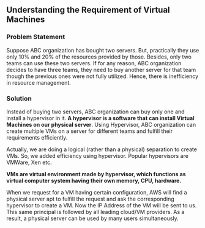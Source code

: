 ## Understanding the Requirement of Virtual Machines

### Problem Statement
Suppose ABC organization has bought two servers. But, practically they use only 10% and 20% of the resources provided by those. Besides, only two teams can use these two servers. If for any reason, ABC organization decides to have three teams, they need to buy another server for that team though the previous ones were not fully utilized. Hence, there is inefficiency in resource management.

### Solution
Instead of buying two servers, ABC organization can buy only one and install a hypervisor in it. **A hypervisor is a software that can install Virtual Machines on our physical server**. Using Hypervisor, ABC organization can create multiple VMs on a server for different teams and fulfill their requirements efficiently.

Actually, we are doing a logical (rather than a physical) separation to create VMs. So, we added efficiency using hypervisor. Popular hypervisors are VMWare, Xen etc.

**VMs are virtual environment made by hypervisor, which functions as virtual computer system having their own memory, CPU, hardware.**

When we request for a VM having certain configuration, AWS will find a physical server apt to fulfill the request and ask the corresponding hypervisor to create a VM. Now the IP Address of the VM will be sent to us. This same principal is followed by all leading cloud/VM providers. As a result, a physical server can be used by many users simultaneously.